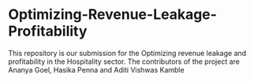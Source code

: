 # Optimizing-Revenue-Leakage-Profitability
This repository is our submission for the Optimizing revenue leakage and profitability in the Hospitality sector. The contributors of the project are Ananya Goel, Hasika Penna and Aditi Vishwas Kamble
